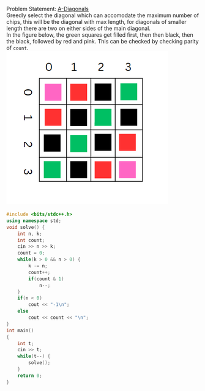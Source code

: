 Problem Statement: [A-Diagonals](https://codeforces.com/problemset/problem/1995/A)
<br>
Greedly select the diagonal which can accomodate the maximum number of chips, this will be the diagonal with max length, for diagonals of smaller length there are two on either sides of the main diagonal. 
<br>
In the figure below, the green squares get filled first, then then black, then the black, followed by red and pink.
This can be checked by checking parity of `count`.
<br>
![checkered board](img.png)
```cpp
#include <bits/stdc++.h>
using namespace std;
void solve() {
    int n, k;
    int count;
    cin >> n >> k;
    count = 0;
    while(k > 0 && n > 0) {
        k -= n;
        count++;
        if(count & 1)
            n--;
    }
    if(n < 0)
        cout << "-1\n";
    else
        cout << count << "\n";
}
int main() 
{
    int t;
    cin >> t;
    while(t--) {
        solve();
    }
    return 0;
}
```
